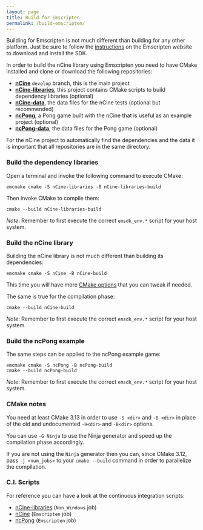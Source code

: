 ```yaml
---
layout: page
title: Build for Emscripten
permalink: /build-emscripten/
---
```


Building for Emscripten is not much different than building for any other platform.
Just be sure to follow the [instructions](https://emscripten.org/docs/getting_started/downloads.html) on the Emscripten website to download and install the SDK.

In order to build the nCine library using Emscripten you need to have CMake installed and clone or download the following repositories:

- **[nCine](https://github.com/nCine/nCine/tree/develop)** `develop` branch, this is the main project
- **[nCine-libraries](https://github.com/nCine/nCine-libraries)**, this project contains CMake scripts to build dependency libraries (optional)
- **[nCine-data](https://github.com/nCine/nCine-data)**, the data files for the nCine tests (optional but recommended)
- **[ncPong](https://github.com/nCine/ncPong)**, a Pong game built with the nCine that is useful as an example project (optional)
- **[ncPong-data](https://github.com/nCine/ncPong-data)**, the data files for the Pong game (optional)

For the nCine project to automatically find the dependencies and the data it is important that all repositories are in the same directory.

### Build the dependency libraries
Open a terminal and invoke the following command to execute CMake:

    emcmake cmake -S nCine-libraries -B nCine-libraries-build

Then invoke CMake to compile them:

    cmake --build nCine-libraries-build

*Note*: Remember to first execute the correct `emsdk_env.*` script for your host system.

### Build the nCine library
Building the nCine library is not much different than building its dependencies:

    emcmake cmake -S nCine -B nCine-build

This time you will have more [CMake options](/cmake-options) that you can tweak if needed.

The same is true for the compilation phase:

    cmake --build nCine-build

*Note*: Remember to first execute the correct `emsdk_env.*` script for your host system.

### Build the ncPong example
The same steps can be applied to the ncPong example game:

    emcmake cmake -S ncPong -B ncPong-build
    cmake --build ncPong-build

*Note*: Remember to first execute the correct `emsdk_env.*` script for your host system.

### CMake notes
You need at least CMake 3.13 in order to use `-S <dir>` and `-B <dir>` in place of the old and undocumented `-H<dir>` and `-B<dir>` options.

You can use `-G Ninja` to use the Ninja generator and speed up the compilation phase accordingly.

If you are not using the `Ninja` generator then you can, since CMake 3.12, pass `-j <num_jobs>` to your `cmake --build` command in order to parallelize the compilation.

### C.I. Scripts

For reference you can have a look at the continuous integration scripts:
- [nCine-libraries](https://github.com/nCine/nCine-libraries/blob/master/azure-pipelines.yml) (`Non_Windows` job)
- [nCine](https://github.com/nCine/nCine/blob/master/azure-pipelines.yml) (`Emscripten` job)
- [ncPong](https://github.com/nCine/ncPong/blob/master/azure-pipelines.yml) (`Emscripten` job)
